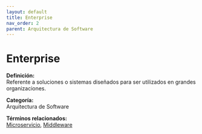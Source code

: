 ```yaml
---
layout: default
title: Enterprise
nav_order: 2
parent: Arquitectura de Software
---
```


# Enterprise

**Definición:**  
Referente a soluciones o sistemas diseñados para ser utilizados en grandes organizaciones.

**Categoría:**  
Arquitectura de Software  

  


**Términos relacionados:**  
[Microservicio](https://maleniski.github.io/diccionario-angl-tec-mx/docs/arquitectura-de-software/microservicio.html), [Middleware](https://maleniski.github.io/diccionario-angl-tec-mx/docs/arquitectura-de-software/middleware.html)

